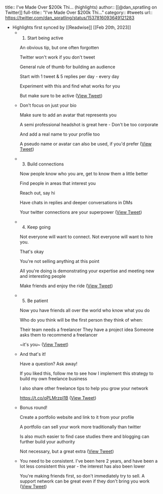 title:: I've Made Over $200k Thi... (highlights)
author:: [[@dan_spratling on Twitter]]
full-title:: "I've Made Over $200k Thi..."
category:: #tweets
url:: https://twitter.com/dan_spratling/status/1537816093649121283

- Highlights first synced by [[Readwise]] [[Feb 20th, 2023]]
	- 1. Start being active
	  
	  An obvious tip, but one often forgotten
	  
	  Twitter won't work if you don't tweet
	  
	  General rule of thumb for building an audience
	  
	  Start with 1 tweet & 5 replies per day - every day
	  
	  Experiment with this and find what works for you
	  
	  But make sure to be active ([View Tweet](https://twitter.com/dan_spratling/status/1537816096257888256))
	- Don't focus on just your bio
	  
	  Make sure to add an avatar that represents you
	  
	  A semi professional headshot is great here - Don't be too corporate
	  
	  And add a real name to your profile too
	  
	  A pseudo name or avatar can also be used, if you'd prefer ([View Tweet](https://twitter.com/dan_spratling/status/1537816102209585152))
	- 3. Build connections
	  
	  Now people know who you are, get to know them a little better 
	  
	  Find people in areas that interest you
	  
	  Reach out, say hi
	  
	  Have chats in replies and deeper conversations in DMs 
	  
	  Your twitter connections are your superpower ([View Tweet](https://twitter.com/dan_spratling/status/1537816104742965248))
	- 4. Keep going
	  
	  Not everyone will want to connect. Not everyone will want to hire you.
	  
	  That's okay
	  
	  You're not selling anything at this point
	  
	  All you're doing is demonstrating your expertise and meeting new and interesting people
	  
	  Make friends and enjoy the ride ([View Tweet](https://twitter.com/dan_spratling/status/1537816107351871488))
	- 5. Be patient
	  
	  Now you have friends all over the world who know what you do
	  
	  Who do you think will be the first person they think of when:
	  
	  Their team needs a freelancer
	  They have a project idea
	  Someone asks them to recommend a freelancer
	  
	  ~it's you~ ([View Tweet](https://twitter.com/dan_spratling/status/1537816109956489216))
	- And that's it!
	  
	  Have a question? Ask away!
	  
	  If you liked this, follow me to see how I implement this strategy to build my own freelance business
	  
	  I also share other freelance tips to help you grow your network
	  
	  https://t.co/oPLMrzpI1B ([View Tweet](https://twitter.com/dan_spratling/status/1537816117724426243))
	- Bonus round!
	  
	  Create a portfolio website and link to it from your profile
	  
	  A portfolio can sell your work more traditionally than twitter
	  
	  Is also much easier to find case studies there and blogging can further build your authority
	  
	  Not necessary, but a great extra ([View Tweet](https://twitter.com/dan_spratling/status/1537816120370946048))
	- You need to be consistent. I've been here 2 years, and have been a lot less consistent this year - the interest has also been lower
	  
	  You're making friends first, so don't immediately try to sell. A support network can be great even if they don't bring you work ([View Tweet](https://twitter.com/dan_spratling/status/1537816125521571840))